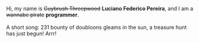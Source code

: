 Hi, my name is ~~Guybrush Threepwood~~ **Luciano Federico Pereira**, and I am a ~~wannabe pirate~~ **programmer**.<br><br>A short song: 231 bounty of doubloons gleams in the sun, a treasure hunt has just begun! Arrr!
